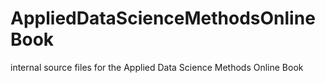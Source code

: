# AppliedDataScienceMethodsOnlineBook
internal source files for the Applied Data Science Methods Online Book
